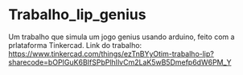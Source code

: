 # Trabalho_lip_genius
Um trabalho que simula um jogo genius usando arduino, feito com a prlataforma Tinkercad.
Link do trabalho: https://www.tinkercad.com/things/ezTnBYyOtim-trabalho-lip?sharecode=bOPIGuK6BIfSPbPlhIlvCm2LaK5wB5Dmefp6dW6PM_Y

